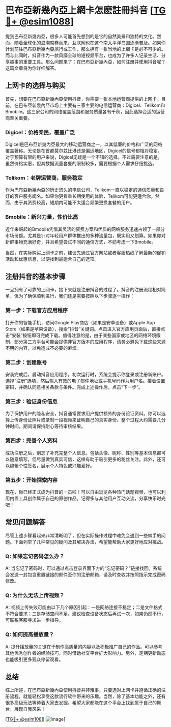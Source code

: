# 巴布亞新幾內亞上網卡怎麽註冊抖音 [[TG💪+ @esim1088](https://t.me/s/esim1088)]

提到巴布亞新幾內亞，很多人可能首先想到的是它的自然美景和独特的文化。然而，随着全球化的浪潮席卷而来，互联网也在这个南太平洋岛国逐渐普及。如果你计划前往巴布亞新幾內亞旅行或工作，那么拥有一张当地的上網卡是必不可少的。而与此同时，抖音作为一款风靡全球的短视频平台，也成为了许多人记录生活、分享趣事的重要工具。那么问题来了：在巴布亞新幾內亞，如何注册并使用抖音呢？这篇文章将为你详细解答。

## 上网卡的选择与购买

首先，想要在巴布亞新幾內亞使用抖音，你需要一张本地运营商提供的上网卡。目前，在巴布亞新幾內亞市场上主要有三家主要的电信运营商：Digicel、Telikom和Bmobile。这三家公司的网络覆盖范围和服务质量各有千秋，因此选择合适的运营商至关重要。

### Digicel：价格亲民，覆盖广泛

Digicel是巴布亞新幾內亞最大的移动运营商之一，以其低廉的价格和广泛的网络覆盖著称。无论是在首都莫尔兹比港还是偏远地区，Digicel的信号都相对稳定。对于预算有限的用户来说，Digicel无疑是一个不错的选择。不过需要注意的是，虽然价格实惠，但其数据流量套餐的限制较多，需要根据个人需求仔细挑选。

### Telikom：老牌运营商，服务稳定

作为巴布亞新幾內亞的历史悠久的电信公司，Telikom一直以稳定的通信质量和良好的客户服务闻名。如果你更看重长期使用的体验，Telikom可能更适合你。然而，由于其资费较高，短期内可能不太适合频繁更换套餐的用户。

### Bmobile：新兴力量，性价比高

近年来崛起的Bmobile凭借其灵活的资费方案和优质的网络服务迅速占领了一部分市场份额。尤其是针对年轻用户群体推出的多种流量包，既实用又划算。如果你对新鲜事物充满好奇，并且希望尝试不同的通信方式，不妨考虑一下Bmobile。

当然，在实际购买上网卡之前，建议先通过官方网站或者客服热线了解最新的促销活动和优惠信息，以便找到最适合自己的选项。

## 注册抖音的基本步骤

一旦拥有了可靠的上网卡，接下来就是注册抖音的过程了。抖音的注册流程相对简单，但为了确保顺利进行，我们还是需要按照以下步骤逐一操作：

### 第一步：下载官方应用程序

打开你的智能手机，访问Google Play商店（如果是安卓设备）或Apple App Store（如果是苹果设备），搜索“抖音”关键词。点击进入官方应用页面后，直接点击“安装”按钮即可完成下载。值得注意的是，由于某些国家或地区的网络环境限制，部分第三方平台可能会提供非官方版本的应用程序，请务必避免下载这些来源不明的内容，以免造成不必要的麻烦。

### 第二步：创建账号

安装完成后，启动抖音应用程序。初次运行时，系统会提示你登录或注册新账户。选择“注册”选项，然后输入有效的电子邮件地址或手机号码作为用户名。接着设置密码，并确认同意相关条款与条件。完成上述操作后，点击“下一步”。

### 第三步：验证身份信息

为了保护用户的隐私安全，抖音通常要求用户提供额外的身份验证资料。你可以选择上传身份证照片或录制一段视频来证明自己的真实身份。整个过程大约需要几分钟时间，期间请保持耐心等待审核结果。

### 第四步：完善个人资料

成功注册之后，别忘了补充完整个人信息。包括头像、昵称、性别等基本信息都可以随意填写，但尽量做到真实可信，这样有助于吸引更多的粉丝关注。此外，还可以编辑个性签名，展示个人特色或兴趣爱好。

### 第五步：开始探索内容

现在，你已经正式成为抖音的一员啦！可以自由浏览各种热门话题视频，也可以利用内置工具创作属于自己的原创作品。记得多与其他用户互动交流，分享快乐时光吧！

## 常见问题解答

尽管上述步骤看起来非常清晰明了，但在实际操作过程中难免会遇到一些棘手的问题。下面列举了几种常见的疑问及其解决办法，希望能帮助大家更好地应对挑战。

### Q: 如果忘记密码怎么办？

A: 当忘记了密码时，可以通过点击登录界面下方的“忘记密码？”链接找回。系统会发送一封包含重置链接的邮件至你的注册邮箱，请及时查收并按照指示完成密码修改。

### Q: 为什么无法上传视频？

A: 视频上传失败可能由以下几个原因引起：一是网络连接不稳定；二是文件格式不符合要求；三是存储空间不足。建议检查设备状态后再试一次，如果仍然不行，可联系客服寻求进一步指导。

### Q: 如何提高播放量？

A: 提升播放量的关键在于制作高质量的内容以及积极推广自己的作品。可以参考其他优秀创作者的经验技巧，同时借助社交平台扩大影响力。另外，定期更新动态也能吸引更多观众停留观看。

## 总结

综上所述，在巴布亞新幾內亞使用抖音并非难事，只要选对上网卡并遵循正确的注册流程，就能轻松享受这款流行软件带来的乐趣。当然，除了基本功能之外，还有很多高级玩法等待着大家去发掘。希望大家都能在这个平台上找到属于自己的舞台，展现自我风采！

[[TG💪+ @esim1088](https://t.me/s/esim1088) ![Image](https://i.postimg.cc/4NQfJmqS/Snipaste-2025-05-13-00-14-12.png)]